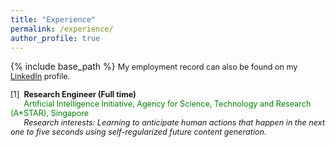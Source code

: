 ```yaml
---
title: "Experience"
permalink: /experience/
author_profile: true
---
```


{% include base_path %}
<span style="font-size:0.9em;text-align: justify;">My employment record can also be found on my <a href="https://www.linkedin.com/in/vinoj-jayasundara-983a81129/">LinkedIn</a> profile.</span>

<span style="font-size:0.9em;text-align: justify"> [1]<span style="color:white">a</span><b>Research Engineer (Full time)</b><br />
  &nbsp; &nbsp; &nbsp; <span style="color:green">Artificial Intelligence Initiative, Agency for Science, Technology and Research (A*STAR), Singapore </span><br />
 &nbsp; &nbsp; &nbsp; <i>Research interests: Learning to anticipate human actions that happen in the next one to five seconds using self-regularized future content generation. </i> <br/>
   &nbsp; &nbsp; &nbsp; </span>
